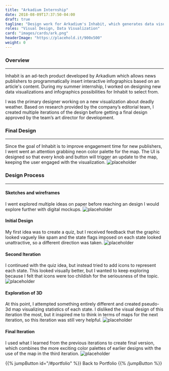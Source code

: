 ```yaml
---
title: "Arkadium Internship"
date: 2018-08-09T17:37:50-04:00
draft: true
tagline: "Design work for Arkadium's Inhabit, which generates data visualizations based on publisher content."
roles: "Visual Design, Data Visualization"
card: "images/cards/ark.png"
headerImage: "https://placehold.it/900x500"
weight: 0
---
```


### Overview
---
Inhabit is an ad-tech product developed by Arkadium which allows news publishers to programmatically insert interactive infographics based on an article's content. During my summer internship, I worked on designing new data visualizations and infographics possibilities for Inhabit to select from.

I was the primary designer working on a new visualization about deadly weather. Based on research provided by the company’s editorial team, I created multiple iterations of the design before getting a final design approved by the team’s art director for development.

### Final Design
---
Since the goal of Inhabit is to improve engagement time for new publishers, I went went an attention grabbing neon color palette for the map. The UI is designed so that every knob and button will trigger an update to the map, keeping the user engaged with the visualization.
![placeholder](https://placehold.it/900x400)

### Design Process
---
#### Sketches and wireframes
I went explored multiple ideas on paper before reaching an design I would explore further with digital mockups.
![placeholder](https://placehold.it/900x400)

#### Initial Design
My first idea was to create a quiz, but I received feedback that the graphic looked vaguely like spam and the state flags imposed on each state looked unattractive, so a different direction was taken.
![placeholder](https://placehold.it/900x400)

#### Second Iteration
I continued with the quiz idea, but instead tried to add icons to represent each state. This looked visually better, but I wanted to keep exploring because I felt that icons were too childish for the seriousness of the topic.
![placeholder](https://placehold.it/900x400)

#### Exploration of 3D
At this point, I attempted something entirely different and created pseudo-3d map visualizing statistics of each state. I disliked the visual design of this iteration the most, but it inspired me to think in terms of maps for the next iteration, so this iteration was still very helpful.
![placeholder](https://placehold.it/900x400)

#### Final Iteration
I used what I learned from the previous iterations to create final version, which combines the more exciting color palettes of earlier designs with the use of the map in the third iteration.
![placeholder](https://placehold.it/900x400)

{{% jumpButton id="/#portfolio" %}} Back to Portfolio {{% /jumpButton %}}